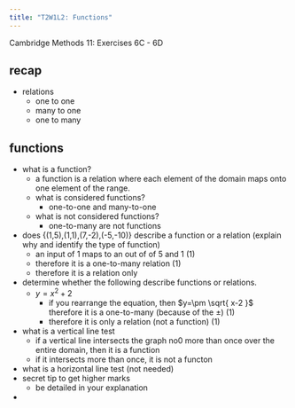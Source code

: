 ```yaml
---
title: "T2W1L2: Functions"
---
```


Cambridge Methods 11: Exercises 6C - 6D

## recap

- relations
  - one to one
  - many to one
  - one to many

## functions

- what is a function?
  - a function is a relation where each element of the domain maps onto one element of the range.
  - what is considered functions?
    - one-to-one and many-to-one
  - what is not considered functions?
    - one-to-many are not functions
- does {(1,5),(1,1),(7,-2),(-5,-10)} describe a function or a relation (explain why and identify the type of function)
  - an input of 1 maps to an out of of 5 and 1 (1)
  - therefore it is a one-to-many relation (1)
  - therefore it is a relation only
- determine whether the following describe functions or relations.
  - $y=x^2+2$
    - if you rearrange the equation, then $y=\pm \sqrt{ x-2 }$ therefore it is a one-to-many (because of the $\pm$) (1)
    - therefore it is only a relation (not a function) (1)
- what is a vertical line test
  - if a vertical line intersects the graph no0 more than once over the entire domain, then it is a function
  - if it intersects more than once, it is not a functon
- what is a horizontal line test (not needed)
- secret tip to get higher marks
  - be detailed in your explanation
-
